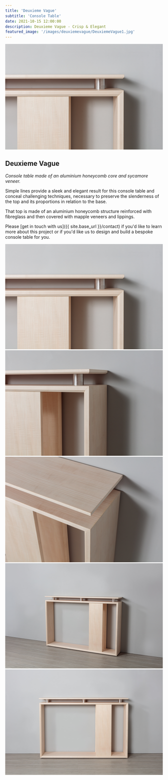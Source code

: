 ```yaml
---
title: 'Deuxieme Vague'
subtitle: 'Console Table'
date: 2021-10-15 12:00:00
description: Deuxieme Vague - Crisp & Elegant
featured_image: '/images/deuxiemevague/DeuxiemeVague1.jpg'
---
```


![](/images/deuxiemevague/DeuxiemeVague1.jpg)

## Deuxieme Vague

*Console table made of an aluminium honeycomb core and sycamore veneer.*

Simple lines provide a sleek and elegant result for this console table and conceal challenging techniques, necessary to preserve the slenderness of the top and its proportions in relation to the base.

That top is made of an aluminium honeycomb structure reinforced with fibreglass and then covered with mapple veneers and lippings.

Please [get in touch with us]({{ site.base_url }}/contact) if you'd like to learn more about this project or if you'd like us to design and build a bespoke console table for you.

<div class="gallery" data-columns="3">
	<img src="/images/deuxiemevague/DeuxiemeVague1.jpg">
	<img src="/images/deuxiemevague/DeuxiemeVague2.jpg">
	<img src="/images/deuxiemevague/DeuxiemeVague3.jpg">
	<img src="/images/deuxiemevague/DeuxiemeVague4.jpg">
	<img src="/images/deuxiemevague/DeuxiemeVague5.jpg">
</div>
